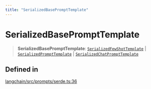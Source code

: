 ```yaml
---
title: "SerializedBasePromptTemplate"
---
```


# SerializedBasePromptTemplate

> **SerializedBasePromptTemplate**: [`SerializedFewShotTemplate`](SerializedFewShotTemplate.md) \| [`SerializedPromptTemplate`](SerializedPromptTemplate.md) \| [`SerializedChatPromptTemplate`](SerializedChatPromptTemplate.md)

## Defined in

[langchain/src/prompts/serde.ts:36](https://github.com/hwchase17/langchainjs/blob/ddf2996/langchain/src/prompts/serde.ts#L36)
